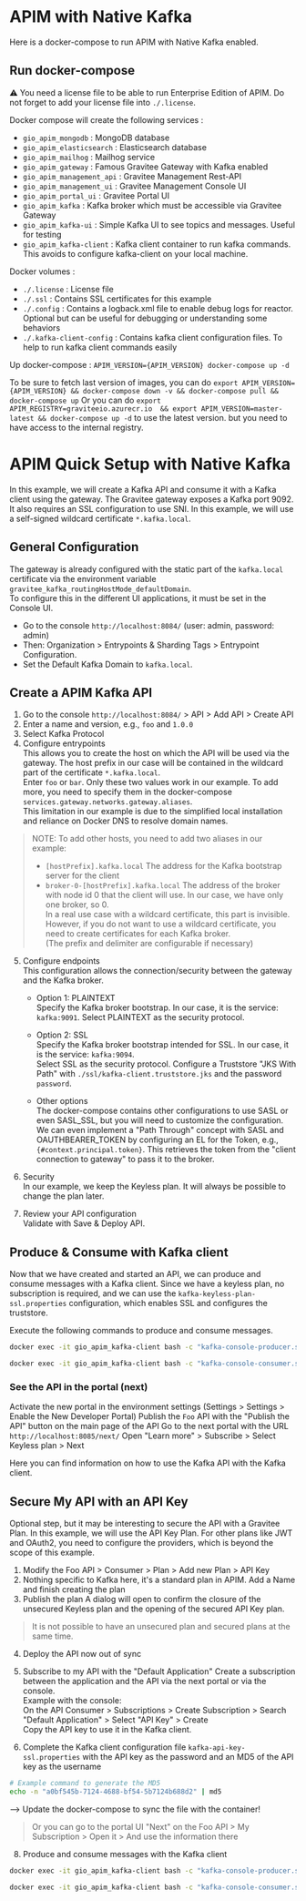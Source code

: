 # APIM with Native Kafka

Here is a docker-compose to run APIM with Native Kafka enabled.

## Run docker-compose

⚠️ You need a license file to be able to run Enterprise Edition of APIM. Do not forget to add your license file into `./.license`.

Docker compose will create the following services :
- `gio_apim_mongodb` : MongoDB database
- `gio_apim_elasticsearch` : Elasticsearch database
- `gio_apim_mailhog` : Mailhog service
- `gio_apim_gateway` : Famous Gravitee Gateway with Kafka enabled
- `gio_apim_management_api` : Gravitee Management Rest-API
- `gio_apim_management_ui` : Gravitee Management Console UI
- `gio_apim_portal_ui` : Gravitee Portal UI
- `gio_apim_kafka` : Kafka broker which must be accessible via Gravitee Gateway
- `gio_apim_kafka-ui` : Simple Kafka UI to see topics and messages. Useful for testing
- `gio_apim_kafka-client` : Kafka client container to run kafka commands. This avoids to configure kafka-client on your local machine.

Docker volumes :
- `./.license` : License file
- `./.ssl` : Contains SSL certificates for this example
- `./.config` : Contains a logback.xml file to enable debug logs for reactor. Optional but can be useful for debugging or understanding some behaviors
- `./.kafka-client-config` : Contains kafka client configuration files. To help to run kafka client commands easily

Up docker-compose :
`APIM_VERSION={APIM_VERSION} docker-compose up -d` 

To be sure to fetch last version of images, you can do
`export APIM_VERSION={APIM_VERSION} && docker-compose down -v && docker-compose pull && docker-compose up`
Or you can do `export APIM_REGISTRY=graviteeio.azurecr.io  && export APIM_VERSION=master-latest && docker-compose up -d` to use the latest version. but you need to have access to the internal registry.



# APIM Quick Setup with Native Kafka

In this example, we will create a Kafka API and consume it with a Kafka client using the gateway.
The Gravitee gateway exposes a Kafka port 9092. It also requires an SSL configuration to use SNI.
In this example, we will use a self-signed wildcard certificate `*.kafka.local`.


## General Configuration

The gateway is already configured with the static part of the `kafka.local` certificate via the environment variable `gravitee_kafka_routingHostMode_defaultDomain`.\
To configure this in the different UI applications, it must be set in the Console UI.
- Go to the console `http://localhost:8084/` (user: admin, password: admin) 
- Then: Organization > Entrypoints & Sharding Tags > Entrypoint Configuration. 
- Set the Default Kafka Domain to `kafka.local`.


## Create a APIM Kafka API
1. Go to the console `http://localhost:8084/` > API > Add API > Create API
2. Enter a name and version, e.g., `foo` and `1.0.0`
3. Select Kafka Protocol
4. Configure entrypoints  
  This allows you to create the host on which the API will be used via the gateway. The host prefix in our case will be contained in the wildcard part of the certificate `*.kafka.local`.\
  Enter `foo` or `bar`. Only these two values work in our example. To add more, you need to specify them in the docker-compose `services.gateway.networks.gateway.aliases`.\
  This limitation in our example is due to the simplified local installation and reliance on Docker DNS to resolve domain names.

> NOTE: To add other hosts, you need to add two aliases in our example:
> - `[hostPrefix].kafka.local` The address for the Kafka bootstrap server for the client
> - `broker-0-[hostPrefix].kafka.local` The address of the broker with node id 0 that the client will use. In our case, we have only one broker, so 0.  
> In a real use case with a wildcard certificate, this part is invisible. However, if you do not want to use a wildcard certificate, you need to create certificates for each Kafka broker.\
> (The prefix and delimiter are configurable if necessary)


5. Configure endpoints \
This configuration allows the connection/security between the gateway and the Kafka broker.

    - Option 1: PLAINTEXT \
      Specify the Kafka broker bootstrap. In our case, it is the service: `kafka:9091`.
      Select PLAINTEXT as the security protocol.

    - Option 2: SSL \
      Specify the Kafka broker bootstrap intended for SSL. In our case, it is the service: `kafka:9094`.    
      Select SSL as the security protocol.
      Configure a Truststore "JKS With Path" with `./ssl/kafka-client.truststore.jks` and the password `password`.

    - Other options \
      The docker-compose contains other configurations to use SASL or even SASL_SSL, but you will need to customize the configuration.\
      We can even implement a "Path Through" concept with SASL and OAUTHBEARER_TOKEN by configuring an EL for the Token, e.g., `{#context.principal.token}`. This retrieves the token from the "client connection to gateway" to pass it to the broker.

6. Security \
In our example, we keep the Keyless plan. It will always be possible to change the plan later.

7. Review your API configuration \
Validate with Save & Deploy API.

## Produce & Consume with Kafka client
Now that we have created and started an API, we can produce and consume messages with a Kafka client.
Since we have a keyless plan, no subscription is required, and we can use the `kafka-keyless-plan-ssl.properties` configuration, which enables SSL and configures the truststore.

Execute the following commands to produce and consume messages.
```bash
docker exec -it gio_apim_kafka-client bash -c "kafka-console-producer.sh --bootstrap-server foo.kafka.local:9092 --producer.config config/kafka-keyless-plan-ssl.properties --topic client-topic-1"`
```
```bash
docker exec -it gio_apim_kafka-client bash -c "kafka-console-consumer.sh --bootstrap-server foo.kafka.local:9092 --consumer.config config/kafka-keyless-plan-ssl.properties --topic client-topic-1"`
```

### See the API in the portal (next)

Activate the new portal in the environment settings (Settings > Settings > Enable the New Developer Portal)
Publish the `Foo` API with the "Publish the API" button on the main page of the API
Go to the next portal with the URL `http://localhost:8085/next/`
Open "Learn more" > Subscribe > Select Keyless plan > Next

Here you can find information on how to use the Kafka API with the Kafka client.


## Secure My API with an API Key

Optional step, but it may be interesting to secure the API with a Gravitee Plan. In this example, we will use the API Key Plan.
For other plans like JWT and OAuth2, you need to configure the providers, which is beyond the scope of this example.

1. Modify the Foo API > Consumer > Plan > Add new Plan > API Key
2. Nothing specific to Kafka here, it's a standard plan in APIM. Add a Name and finish creating the plan
3. Publish the plan
A dialog will open to confirm the closure of the unsecured Keyless plan and the opening of the secured API Key plan.
> It is not possible to have an unsecured plan and secured plans at the same time.
4. Deploy the API now out of sync

5. Subscribe to my API with the "Default Application"
Create a subscription between the application and the API via the next portal or via the console.\
Example with the console:\
On the API Consumer > Subscriptions > Create Subscription > Search "Default Application" > Select "API Key" > Create\
Copy the API key to use it in the Kafka client.

6. Complete the Kafka client configuration file `kafka-api-key-ssl.properties` with the API key as the password and an MD5 of the API key as the username
```bash
# Example command to generate the MD5
echo -n "a0bf545b-7124-4688-bf54-5b7124b688d2" | md5
```
--> Update the docker-compose to sync the file with the container!

> Or you can go to the portal UI "Next" on the Foo API > My Subscription > Open it > And use the information there

8. Produce and consume messages with the Kafka client 

```bash
docker exec -it gio_apim_kafka-client bash -c "kafka-console-producer.sh --bootstrap-server foo.kafka.local:9092 --producer.config config/kafka-api-key-plan-ssl.properties --topic client-topic-1"`
```
```bash
docker exec -it gio_apim_kafka-client bash -c "kafka-console-consumer.sh --bootstrap-server foo.kafka.local:9092 --consumer.config config/kafka-api-key-plan-ssl.properties --topic client-topic-1"`
```


